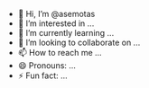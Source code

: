 - 👋 Hi, I’m @asemotas
- 👀 I’m interested in ...
- 🌱 I’m currently learning ...
- 💞️ I’m looking to collaborate on ...
- 📫 How to reach me ...
- 😄 Pronouns: ...
- ⚡ Fun fact: ...

<!---
asemotas/asemotas is a ✨ special ✨ repository because its `README.md` (this file) appears on your GitHub profile.
You can click the Preview link to take a look at your changes.
--->
